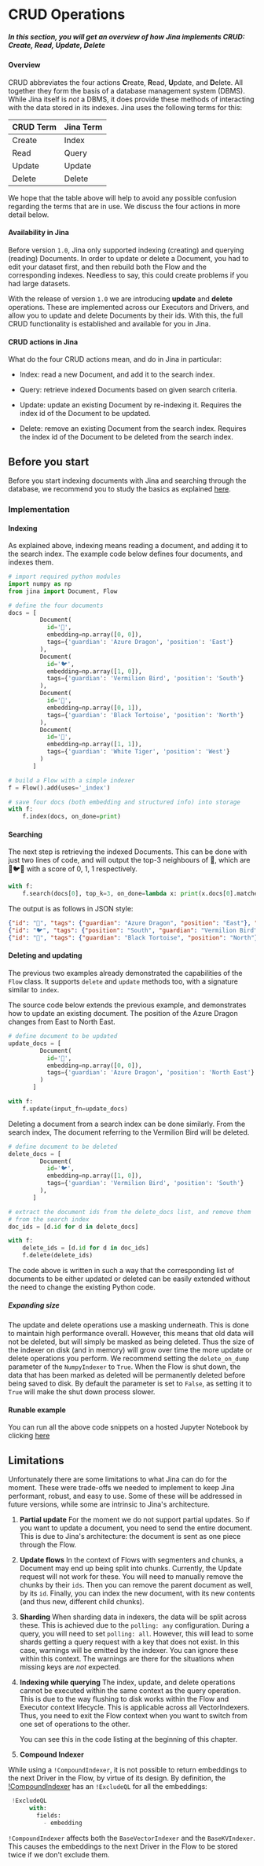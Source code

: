 # CRUD Operations

##### In this section, you will get an overview of how Jina implements CRUD: Create, Read, Update, Delete  

#### Overview

CRUD abbreviates the four actions **C**reate, **R**ead, **U**pdate, and **D**elete. All together they form the basis of a database management system (DBMS). While Jina itself is *not* a DBMS, it does provide these methods of interacting with the data stored in its indexes. Jina uses the following terms for this:

CRUD Term | Jina Term
--------- | ----------
Create    | Index
Read      | Query
Update    | Update
Delete    | Delete

We hope that the table above will help to avoid any possible confusion regarding the terms that are in use. We discuss the four actions in more detail below.

#### Availability in Jina

Before version `1.0`, Jina only supported indexing (creating) and querying (reading) Documents. In order to update or delete a Document, you had to edit your dataset first, and then rebuild both the Flow and the corresponding indexes. Needless to say, this could create problems if you had large datasets.

With the release of version `1.0` we are introducing **update** and **delete** operations. These are implemented across our Executors and Drivers, and allow you to update and delete Documents by their ids. With this, the full CRUD functionality is established and available for you in Jina.

#### CRUD actions in Jina

What do the four CRUD actions mean, and do in Jina in particular:

- Index: read a new Document, and add it to the search index.

- Query: retrieve indexed Documents based on given search criteria.

- Update: update an existing Document by re-indexing it. Requires the
  index id of the Document to be updated.

- Delete: remove an existing Document from the search index. Requires
  the index id of the Document to be deleted from the search index.

## Before you start

Before you start indexing documents with Jina and searching through the database, we recommend you to study the basics as explained [here](https://docs.jina.ai/chapters/core/introduction/index.html).

### Implementation

#### Indexing

As explained above, indexing means reading a document, and adding it to the search index. The example code below defines four documents, and indexes them.

```python
# import required python modules
import numpy as np
from jina import Document, Flow

# define the four documents
docs = [
         Document(
           id='🐲',
           embedding=np.array([0, 0]),
           tags={'guardian': 'Azure Dragon', 'position': 'East'}
         ),
         Document(
           id='🐦',
           embedding=np.array([1, 0]),
           tags={'guardian': 'Vermilion Bird', 'position': 'South'}
         ),
         Document(
           id='🐢',
           embedding=np.array([0, 1]),
           tags={'guardian': 'Black Tortoise', 'position': 'North'}
         ),
         Document(
           id='🐯',
           embedding=np.array([1, 1]),
           tags={'guardian': 'White Tiger', 'position': 'West'}
         )
       ]

# build a Flow with a simple indexer
f = Flow().add(uses='_index')

# save four docs (both embedding and structured info) into storage
with f:
    f.index(docs, on_done=print)
```

#### Searching

The next step is retrieving the indexed Documents. This can be done with just two lines of code, and will output the top-3 neighbours of 🐲, which are 🐲🐦🐢  with a score of 0, 1, 1 respectively.

```python
with f:
    f.search(docs[0], top_k=3, on_done=lambda x: print(x.docs[0].matches))
```
The output is as follows in JSON style:

```json
{"id": "🐲", "tags": {"guardian": "Azure Dragon", "position": "East"}, "embedding": {"dense": {"buffer": "AAAAAAAAAAAAAAAAAAAAAA==", "shape": [2], "dtype": "<i8"}}, "score": {"opName": "NumpyIndexer", "refId": "🐲"}, "adjacency": 1}
{"id": "🐦", "tags": {"position": "South", "guardian": "Vermilion Bird"}, "embedding": {"dense": {"buffer": "AQAAAAAAAAAAAAAAAAAAAA==", "shape": [2], "dtype": "<i8"}}, "score": {"value": 1.0, "opName": "NumpyIndexer", "refId": "🐲"}, "adjacency": 1}
{"id": "🐢", "tags": {"guardian": "Black Tortoise", "position": "North"}, "embedding": {"dense": {"buffer": "AAAAAAAAAAABAAAAAAAAAA==", "shape": [2], "dtype": "<i8"}}, "score": {"value": 1.0, "opName": "NumpyIndexer", "refId": "🐲"}, "adjacency": 1}
```

#### Deleting and updating

The previous two examples already demonstrated the capabilities of the `Flow` class. It supports `delete` and `update` methods too, with a signature similar to `index`.

The source code below extends the previous example, and demonstrates how to update an existing document. The position of the Azure Dragon changes from East to North East.

```python
# define document to be updated
update_docs = [
         Document(
           id='🐲',
           embedding=np.array([0, 0]),
           tags={'guardian': 'Azure Dragon', 'position': 'North East'}
         )
       ]

with f:
    f.update(input_fn=update_docs)

```

Deleting a document from a search index can be done similarly. From the search index, The document referring to the Vermilion Bird will be deleted.

```python
# define document to be deleted
delete_docs = [
         Document(
           id='🐦',
           embedding=np.array([1, 0]),
           tags={'guardian': 'Vermilion Bird', 'position': 'South'}
         ),
       ]

# extract the document ids from the delete_docs list, and remove them
# from the search index
doc_ids = [d.id for d in delete_docs]

with f:
    delete_ids = [d.id for d in doc_ids]
    f.delete(delete_ids)
```

The code above is written in such a way that the corresponding list of documents to be either updated or deleted can be easily extended without the need to change the existing Python code.

##### Expanding size
The update and delete operations use a masking underneath. This is done to maintain high performance overall. However, this means that old data will not be deleted, but will simply be masked as being deleted. Thus the size of the indexer on disk (and in memory) will grow over time the more update or delete operations you perform. We recommend setting the `delete_on_dump` parameter of the `NumpyIndexer` to `True`. When the Flow is shut down, the data that has been marked as deleted will be permanently deleted before being saved to disk. By default the parameter is set to `False`, as setting it to `True` will make the shut down process slower.  

#### Runable example

You can run all the above code snippets on a hosted Jupyter Notebook by clicking [here](https://mybinder.org/v2/gh/jina-ai/jupyter-notebooks/089947661673084eb26ef22b7870dc31199acdac)

## Limitations

Unfortunately there are some limitations to what Jina can do for the moment. These were trade-offs we needed to implement to keep Jina performant, robust, and easy to use. Some of these will be addressed in future versions, while some are intrinsic to Jina's architecture.

1. **Partial update**
   For the moment we do not support partial updates. So if you want to update a document, you need to send the entire document. This is due to Jina's architecture: the document is sent as one piece through the Flow.

2. **Update flows**
   In the context of Flows with segmenters and chunks, a Document may end up being split into chunks. Currently, the Update request will not work for these. You will need to manually remove the chunks by their `ids`. Then you can remove the parent document as well, by its `id`. Finally, you can index the new document, with its new contents (and thus new, different child chunks).

3. **Sharding**
  When sharding data in indexers, the data will be split across these. This is achieved due to the `polling: any` configuration. During a query, you will need to set `polling: all`. However, this will lead to some shards getting a query request with a key that does not exist. In this case, warnings will be emitted by the indexer. You can ignore these within this context. The warnings are there for the situations when missing keys are *not* expected.

4. **Indexing while querying**
   The index, update, and delete operations cannot be executed within the same context as the query operation. This is due to the way flushing to disk works within the Flow and Executor context lifecycle. This is applicable across all VectorIndexers. Thus, you need to exit the Flow context when you want to switch from one set of operations to the other.

   You can see this in the code listing at the beginning of this chapter.

5. **Compound Indexer**

While using a `!CompoundIndexer`, it is not possible to return embeddings to the next Driver in the Flow, by virtue of its design. By definition, the [!CompoundIndexer](https://github.com/jina-ai/jina/blob/master/jina/resources/executors.requests.CompoundIndexer.yml) has an `!ExcludeQL` for all the embeddings:

``` python
 !ExcludeQL
      with:
        fields:
          - embedding
```

`!CompoundIndexer` affects both the `BaseVectorIndexer` and the `BaseKVIndexer`. This causes the embeddings to the next Driver in the Flow to be stored twice if we don't exclude them.
